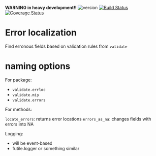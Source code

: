 __WARNING in heavy development!!__
![version](http://www.r-pkg.org/badges/version/validate.errloc)
[![Build Status](https://travis-ci.org/data-cleaning/validate.errloc.svg)](https://travis-ci.org/data-cleaning/validate.errloc)
[![Coverage Status](https://coveralls.io/repos/data-cleaning/validate.errloc/badge.svg?branch=master&service=github)](https://coveralls.io/github/data-cleaning/validate.errloc?branch=master)
# Error localization

Find erronous fields based on validation rules from `validate`


# naming options

For package:

- `validate.errloc`
- `validate.mip`
- `validate.errors`

For methods:

`locate_errors`: returns error locations
`errors_as_na`: changes fields with errors into NA

Logging:

- will be event-based
- futile.logger or something similar





